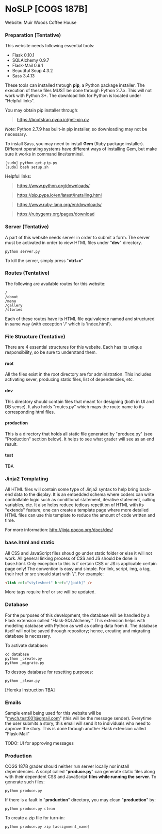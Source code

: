 # NoSLP [COGS 187B]
Website: Muir Woods Coffee House

### Preparation (Tentative)
This website needs following essential tools:
* Flask 0.10.1
* SQLAlchemy 0.9.7
* Flask-Mail 0.9.1
* Beautiful Soup 4.3.2
* Sass 3.4.13

These tools can installed through **pip**, a Python package installer. The execution of these files MUST be done through Python 2.7.x. This will not work with Python 3+. The download link for Python is located under "Helpful links".

You may obtain pip installer through:
> https://bootstrap.pypa.io/get-pip.py

*Note:* Python 2.7.9 has built-in pip installer, so downloading may not be necessary.

To install Sass, you may need to install **Gem** (Ruby package installer). Different operating systems have different ways of installing Gem, but make sure it works in command line/terminal.

```
[sudo] python get-pip.py
[sudo] bash setup.sh
```
Helpful links:
> https://www.python.org/downloads/

> https://pip.pypa.io/en/latest/installing.html

> https://www.ruby-lang.org/en/downloads/

> https://rubygems.org/pages/download


### Server (Tentative)
A part of this website needs server in order to submit a form. The server must be activated in order to view HTML files under "**dev**" directory.
```
python server.py
```
To kill the server, simply press "**ctrl**+**c**"

### Routes (Tentative)
The following are available routes for this website:
```
/
/about
/menu
/gallery
/stories
```

Each of these routes have its HTML file equivalence named and structured in same way (with exception '/' which is 'index.html').

### File Structure (Tentative)
There are 4 essential structures for this website. Each has its unique responsibility, so be sure to understand them.
#### root
All the files exist in the root directory are for administration. This includes activating sever, producing static files, list of dependencies, etc.
#### dev
This directory should contain files that meant for designing (both in UI and DB sense). It also holds "routes.py" which maps the route name to its corresponding html files.
#### production
This is a directory that holds all static file generated by "produce.py" (see "Production" section below). It helps to see what grader will see as an end result.
#### test
TBA

### Jinja2 Templating
All HTML files will contain some type of Jinja2 syntax to help bring back-end data to the display. It is an embedded schema where coders can write controllable logic such as conditional statement, iterative statement, calling variables, etc. It also helps reduce tedious repetition of HTML with its "extends" feature; one can create a template page where more detailed HTML files can use this template to reduce the amount of code written and time.

For more information: http://jinja.pocoo.org/docs/dev/

### base.html and static

All CSS and JavaScript files shoud go under static folder or else it will not work. All general linking process of CSS and JS should be done in base.html. Only exception to this is if certain CSS or JS is applicable certain page only! The convention is easy and simple. For link, script, img, a tag, their href or src should start with '/'. For example:

```html
<link rel="stylesheet" href="/[path]" />
```
More tags require href or src will be updated.


### Database
For the purposes of this development, the database will be handled by a Flask extension called "Flask-SQLAlchemy." This extension helps with modeling database with Python as well as calling data from it. The database itself will not be saved through repository; hence, creating and migrating database is necessary.

To activate database:
```
cd database
python _create.py
python _migrate.py
```

To destroy database for resetting purposes:
```
python _clean.py
```

[Heroku Instruction TBA]

### Emails
Sample email being used for this website will be "mwch.test001@gmail.com" (this will be the message sender). Everytime the user submits a story, this email will send it to individuals who need to approve the story. This is done through another Flask extension called "Flask-Mail"

TODO: UI for approving messages

### Production
COGS 187B grader should neither run server locally nor install dependencies. A script called "**produce.py**" can generate static files along with their dependent CSS and JavaScript **files while running the server**. To generate such files:
```
python produce.py
```
If there is a fault in "**production**" directory, you may clean "**production**" by:
```
python produce.py clean
```
To create a zip file for turn-in:
```
python produce.py zip [assignment_name]
```
